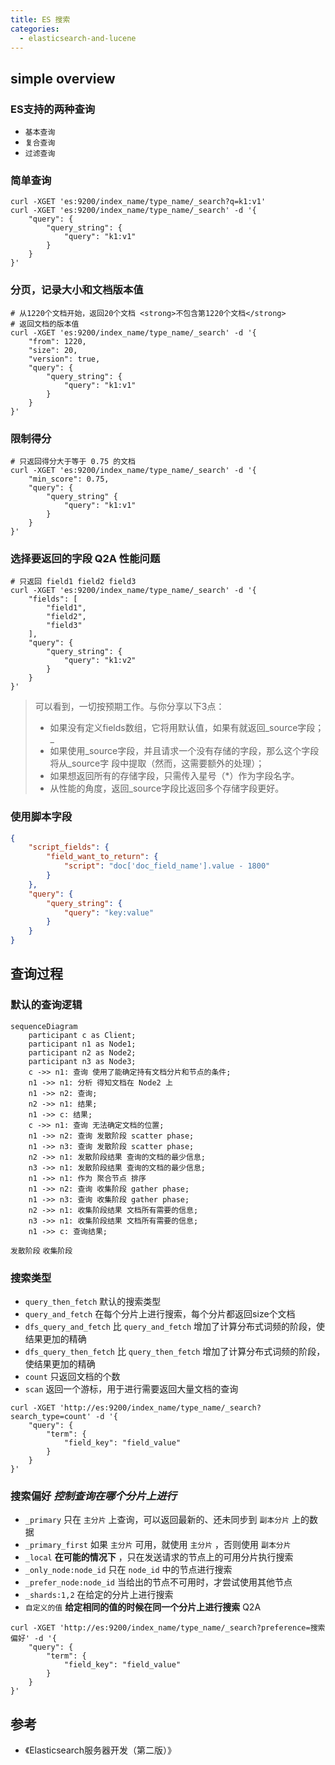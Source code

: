 ```yaml
---
title: ES 搜索
categories:
  - elasticsearch-and-lucene
---
```


## simple overview

### ES支持的两种查询

- `基本查询` 
- `复合查询` 
- `过滤查询`

### 简单查询

```shell
curl -XGET 'es:9200/index_name/type_name/_search?q=k1:v1'
curl -XGET 'es:9200/index_name/type_name/_search' -d '{
    "query": {
        "query_string": {
            "query": "k1:v1"
        }
    }
}'
```

### 分页，记录大小和文档版本值

```shell
# 从1220个文档开始，返回20个文档 <strong>不包含第1220个文档</strong>
# 返回文档的版本值
curl -XGET 'es:9200/index_name/type_name/_search' -d '{
    "from": 1220,
    "size": 20,
    "version": true,
    "query": {
        "query_string": {
            "query": "k1:v1"
        }
    }
}'
```

### 限制得分

```shell
# 只返回得分大于等于 0.75 的文档
curl -XGET 'es:9200/index_name/type_name/_search' -d '{
    "min_score": 0.75,
    "query": {
        "query_string" {
            "query": "k1:v1"
        }
    }
}'
```

### 选择要返回的字段 Q2A 性能问题

```shell
# 只返回 field1 field2 field3
curl -XGET 'es:9200/index_name/type_name/_search' -d '{
    "fields": [
        "field1",
        "field2",
        "field3"
    ],
    "query": {
        "query_string": {
            "query": "k1:v2"
        }
    }
}'
```

> 可以看到，一切按预期工作。与你分享以下3点：
>
> - 如果没有定义fields数组，它将用默认值，如果有就返回_source字段；_
> - 如果使用_source字段，并且请求一个没有存储的字段，那么这个字段将从_source字
>   段中提取（然而，这需要额外的处理）；
> - 如果想返回所有的存储字段，只需传入星号（*）作为字段名字。
> - 从性能的角度，返回_source字段比返回多个存储字段更好。

### 使用脚本字段

```json
{
    "script_fields": {
        "field_want_to_return": {
            "script": "doc['doc_field_name'].value - 1800"
        }
    },
    "query": {
        "query_string": {
            "query": "key:value"
        }
    }
}
```

## 查询过程

### 默认的查询逻辑

```mermaid
sequenceDiagram
	participant c as Client;
	participant n1 as Node1;
	participant n2 as Node2;
	participant n3 as Node3;
	c ->> n1: 查询 使用了能确定持有文档分片和节点的条件;
	n1 ->> n1: 分析 得知文档在 Node2 上
	n1 ->> n2: 查询;
	n2 ->> n1: 结果;
	n1 ->> c: 结果;
	c ->> n1: 查询 无法确定文档的位置;
	n1 ->> n2: 查询 发散阶段 scatter phase;
	n1 ->> n3: 查询 发散阶段 scatter phase;
	n2 ->> n1: 发散阶段结果 查询的文档的最少信息;
	n3 ->> n1: 发散阶段结果 查询的文档的最少信息;
	n1 ->> n1: 作为 聚合节点 排序
	n1 ->> n2: 查询 收集阶段 gather phase;
	n1 ->> n3: 查询 收集阶段 gather phase;
	n2 ->> n1: 收集阶段结果 文档所有需要的信息;
	n3 ->> n1: 收集阶段结果 文档所有需要的信息;
	n1 ->> c: 查询结果;
```

`发散阶段` `收集阶段`

### 搜索类型

- `query_then_fetch` 默认的搜索类型
- `query_and_fetch` 在每个分片上进行搜索，每个分片都返回size个文档
- `dfs_query_and_fetch` 比 `query_and_fetch` 增加了计算分布式词频的阶段，使结果更加的精确
- `dfs_query_then_fetch` 比 `query_then_fetch` 增加了计算分布式词频的阶段，使结果更加的精确
- `count` 只返回文档的个数
- `scan` 返回一个游标，用于进行需要返回大量文档的查询

```shell
curl -XGET 'http://es:9200/index_name/type_name/_search?search_type=count' -d '{
    "query": {
        "term": {
            "field_key": "field_value"
        }
    }
}'
```

### 搜索偏好 *控制查询在哪个分片上进行*

- `_primary` 只在 `主分片` 上查询，可以返回最新的、还未同步到 `副本分片` 上的数据
- `_primary_first` 如果 `主分片` 可用，就使用 `主分片` ，否则使用 `副本分片`
- `_local` **在可能的情况下** ，只在发送请求的节点上的可用分片执行搜索
- `_only_node:node_id` 只在 `node_id` 中的节点进行搜索
- `_prefer_node:node_id` 当给出的节点不可用时，才尝试使用其他节点
- `_shards:1,2` 在给定的分片上进行搜索
- `自定义的值` **给定相同的值的时候在同一个分片上进行搜索** Q2A

```shell
curl -XGET 'http://es:9200/index_name/type_name/_search?preference=搜索偏好' -d '{
    "query": {
        "term": {
            "field_key": "field_value"
        }
    }
}'
```



## 参考

- 《Elasticsearch服务器开发（第二版）》
